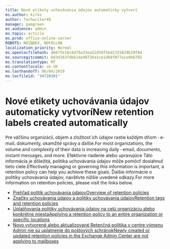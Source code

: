 ```yaml
---
title: Nové etikety uchovávania údajov automaticky vytvorí
ms.author: kirks
author: Techwriter40
manager: pamgreen
ms.audience: admin
ms.topic: article
ms.prod: office-online-server
ROBOTS: NOINDEX, NOFOLLOW
localization_priority: Normal
ms.openlocfilehash: d667fe18c8d79a33ea52d50f5bd2325829b29f84
ms.sourcegitcommit: 6d341637dbb14e90726a1ce1d68f077ace9bb765
ms.translationtype: MT
ms.contentlocale: sk-SK
ms.lasthandoff: 06/04/2019
ms.locfileid: "34720301"
---
```

# <a name="new-retention-labels-created-automatically"></a><span data-ttu-id="ab067-102">Nové etikety uchovávania údajov automaticky vytvorí</span><span class="sxs-lookup"><span data-stu-id="ab067-102">New retention labels created automatically</span></span>

<p><span data-ttu-id="ab067-103"><span style="font-family: 'Segoe UI',sans-serif;">Pre väčšinu organizácií, objem a zložitosť ich údajov rastie každým dňom - e-mail, dokumenty, okamžité správy a ďalšie.</span></span><span class="sxs-lookup"><span data-stu-id="ab067-103"><span style="font-family: 'Segoe UI',sans-serif;">For most organizations, the volume and complexity of their data is increasing daily - email, documents, instant messages, and more.</span></span></span> <span data-ttu-id="ab067-104">Efektívne riadenie alebo upravujúce Táto informácia je dôležitá, politika uchovávania údajov môže pomôcť dosiahnuť tieto ciele.</span><span class="sxs-lookup"><span data-stu-id="ab067-104">Effectively managing or governing this information is important, a retention policy can help you achieve these goals.</span></span> <span data-ttu-id="ab067-105">Ďalšie informácie o politiky uchovávania údajov, navštívte nižšie uvedené odkazy.</span><span class="sxs-lookup"><span data-stu-id="ab067-105">For more information on retention policies, please visit the links below.</span></span></p> <ul> <li><span data-ttu-id="ab067-106"><a href="https://docs.microsoft.com/en-us/office365/securitycompliance/retention-policies">Prehľad politík uchovávania údajov</a></span><span class="sxs-lookup"><span data-stu-id="ab067-106"><a href="https://docs.microsoft.com/en-us/office365/securitycompliance/retention-policies">Overview of retention policies</a></span></span></li> <li><span data-ttu-id="ab067-107"><a href="https://docs.microsoft.com/en-us/exchange/security-and-compliance/messaging-records-management/retention-tags-and-policies">Značky uchovávania údajov a politiky uchovávania údajov</a></span><span class="sxs-lookup"><span data-stu-id="ab067-107"><a href="https://docs.microsoft.com/en-us/exchange/security-and-compliance/messaging-records-management/retention-tags-and-policies">Retention tags and retention policies</a></span></span></li> <li><span data-ttu-id="ab067-108"><a href="https://docs.microsoft.com/en-us/office365/securitycompliance/retention-policies#applying-a-retention-policy-to-an-entire-organization-or-specific-locations">Uplatňovania politiky uchovávania údajov na celú organizáciu alebo konkrétne miesta</a></span><span class="sxs-lookup"><span data-stu-id="ab067-108"><a href="https://docs.microsoft.com/en-us/office365/securitycompliance/retention-policies#applying-a-retention-policy-to-an-entire-organization-or-specific-locations">Applying a retention policy to an entire organization or specific locations</a></span></span></li> <li><span data-ttu-id="ab067-109"><a href="https://docs.microsoft.com/en-us/alchemyinsights/retention-policies-in-exchange-admin-center-not-working">Novo vytvorené alebo aktualizované Retenčná politika v centre výmenu Admin nie sú uplatnenie do poštových schránok</a></span><span class="sxs-lookup"><span data-stu-id="ab067-109"><a href="https://docs.microsoft.com/en-us/alchemyinsights/retention-policies-in-exchange-admin-center-not-working">Newly created or updated retention policies in the Exchange Admin Center are not applying to mailboxes</a></span></span></li> </ul>

